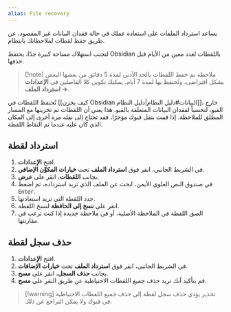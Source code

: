 ```yaml
---
alias: File recovery
---
```


يساعد استرداد الملفات على استعادة عملك في حالة فقدان البيانات غير المقصود، عن طريق حفظ لقطات لملاحظاتك بانتظام.

لتجنب استهلاك مساحة كبيرة جدًا، يحتفظ Obsidian باللقطات لعدد معين من الأيام قبل حذفها.

> [!note] ملاحظة
>  تم حفظ اللقطات بالحد الأدنى لمدة 5 دقائق من بعضها البعض بشكل افتراضي، وتُحتفظ بها لمدة 7 أيام. يمكنك تكوين كلا الفاصلين في **الإعدادات → استرداد الملف**.

تُحتفظ اللقطات في [[كيف يخزن Obsidian البيانات#دليل النظام|دليل النظام]]، خارج القبو، لتحسباً لفقدان البيانات المتعلقة بالقبو. هذا يعني أن اللقطات تم تخزينها مع المسار المطلق للملاحظة. إذا قمت بنقل قبوك مؤخرًا، فقد تحتاج إلى نقله مرة أخرى إلى المكان الذي كان عليه عندما تم التقاط اللقطة.

## استرداد لقطة

1. افتح **الإعدادات**.
2. في الشريط الجانبي، انقر فوق **استرداد الملف** تحت **خيارات المكوِّن الإضافي**.
3. بجانب **اللقطات**، انقر على **عرض**.
4. في صندوق النص العلوي الأيمن، ابحث عن الملف الذي تريد استرداده، ثم اضغط `Enter`.
5. حدد اللقطة التي تريد استعادتها.
6. انقر على **نسخ إلى الحافظة** لنسخ اللقطة.
7. الصق اللقطة في الملاحظة الأصلية، أو في ملاحظة جديدة إذا كنت ترغب في مقارنتها.

## حذف سجل لقطة

1. افتح **الإعدادات**.
2. في الشريط الجانبي، انقر فوق **استرداد الملف** تحت **خيارات الإضافات**.
3. بجانب **حذف السجل**، انقر على **مسح**.
4. قم بتأكيد أنك تريد حذف جميع اللقطات الاحتياطية عن طريق النقر على **مسح**.

> [!warning] تحذير
> يؤدي حذف سجل لقطة إلى حذف جميع اللقطات الاحتياطية في قبوك ولا يمكن التراجع عن ذلك.
